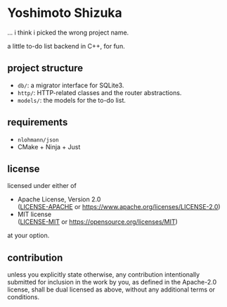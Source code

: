 # Yoshimoto Shizuka

... i think i picked the wrong project name.

a little to-do list backend in C++, for fun.

## project structure

- `db/`: a migrator interface for SQLite3.
- `http/`: HTTP-related classes and the router abstractions.
- `models/`: the models for the to-do list.

## requirements

- `nlohmann/json`
- CMake + Ninja + Just

## license

licensed under either of

-   Apache License, Version 2.0 \
    ([LICENSE-APACHE](LICENSE-APACHE) or https://www.apache.org/licenses/LICENSE-2.0)
-   MIT license \
    ([LICENSE-MIT](LICENSE-MIT) or https://opensource.org/licenses/MIT)

at your option.

## contribution

unless you explicitly state otherwise, any contribution intentionally submitted for inclusion in the work by you, as defined in the Apache-2.0 license, shall be dual licensed as above, without any additional terms or conditions.

